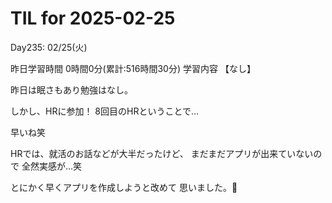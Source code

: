 # TIL for 2025-02-25
Day235: 02/25(火)

昨日学習時間 0時間0分(累計:516時間30分)
学習内容 【なし】

昨日は眠さもあり勉強はなし。

しかし、HRに参加！
8回目のHRということで…

早いね笑

HRでは、就活のお話などが大半だったけど、
まだまだアプリが出来ていないので
全然実感が…笑

とにかく早くアプリを作成しようと改めて
思いました。🙏